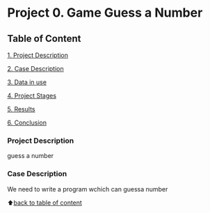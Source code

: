 # Project 0. Game Guess a Number

## Table of Content
[1. Project Description](https://github.com/npashnina/MyDataScience/tree/main/project_0/ReadME.md#Project-Description)

[2. Case Description](https://github.com/npashnina/MyDataScience/tree/main/project_0/ReadME.md#Case-Description)

[3. Data in use](https://github.com/npashnina/MyDataScience/tree/main/project_0/ReadME.md#Data-in-use)

[4. Project Stages](https://github.com/npashnina/MyDataScience/tree/main/project_0/ReadME.md#Project-Stages)

[5. Results](https://github.com/npashnina/MyDataScience/tree/main/project_0/ReadME.md#Results)

[6. Conclusion](https://github.com/npashnina/MyDataScience/tree/main/project_0/ReadME.md#Conclusion)

### Project Description
guess a number


### Case Description
We need to write a program wchich can guessa number

:arrow_up:[back to table of content](https://github.com/npashnina/MyDataScience/tree/main/project_0/ReadME.md#Table-of-Content)